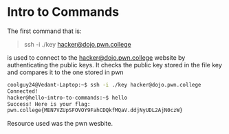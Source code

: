 # Intro to Commands

The first command that is:
> ssh -i ./key hacker@dojo.pwn.college

is used to connect to the hacker@dojo.pwn.college website by authenticating the public keys. It checks the public key stored in the file key and compares it to the one stored in pwn
```bash
coolguy24@Vedant-Laptop:~$ ssh -i ./key hacker@dojo.pwn.college
Connected!
hacker@hello~intro-to-commands:~$ hello
Success! Here is your flag:
pwn.college{MEN7VZUpSFOVOY9FahCDQkfMQaV.ddjNyUDL2AjN0czW}
```
Resource used was the pwn wesbite. 
